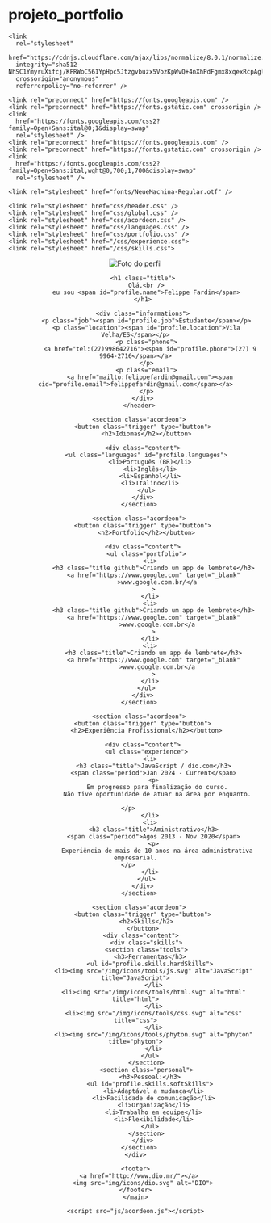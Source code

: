 # projeto_portfolio
<!DOCTYPE html>
<html lang="pt-BR">
  <head>
    <meta charset="UTF-8" />
    <meta name="viewport" content="width=device-width, initial-scale=1.0" />
    <title>Portifólio Felippe Fardin Andreata</title>

    <link
      rel="stylesheet"
      href="https://cdnjs.cloudflare.com/ajax/libs/normalize/8.0.1/normalize.min.css"
      integrity="sha512-NhSC1YmyruXifcj/KFRWoC561YpHpc5Jtzgvbuzx5VozKpWvQ+4nXhPdFgmx8xqexRcpAglTj9sIBWINXa8x5w=="
      crossorigin="anonymous"
      referrerpolicy="no-referrer" />

    <link rel="preconnect" href="https://fonts.googleapis.com" />
    <link rel="preconnect" href="https://fonts.gstatic.com" crossorigin />
    <link
      href="https://fonts.googleapis.com/css2?family=Open+Sans:ital@0;1&display=swap"
      rel="stylesheet" />
    <link rel="preconnect" href="https://fonts.googleapis.com" />
    <link rel="preconnect" href="https://fonts.gstatic.com" crossorigin />
    <link
      href="https://fonts.googleapis.com/css2?family=Open+Sans:ital,wght@0,700;1,700&display=swap"
      rel="stylesheet" />

    <link rel="stylesheet" href="fonts/NeueMachina-Regular.otf" />

    <link rel="stylesheet" href="css/header.css" />
    <link rel="stylesheet" href="css/global.css" />
    <link rel="stylesheet" href="css/acordeon.css" />
    <link rel="stylesheet" href="css/languages.css" />
    <link rel="stylesheet" href="css/portfolio.css" />
    <link rel="stylesheet" href="/css/experience.css">
    <link rel="stylesheet" href="/css/skills.css">
    
  </head>

  <body>
    <main class="main">
      <header class="header">
        <img
          src="/img/Captura perfil 2.png"
          alt="Foto do perfil"
          class="photo profile.photo" id="profile.photo" />

        <h1 class="title">
          Olá,<br />
          eu sou <span id="profile.name">Felippe Fardin</span>
        </h1>

        <div class="informations">
          <p class="job"><span id="profile.job">Estudante</span></p>
          <p class="location"><span id="profile.location">Vila Velha/ES</span></p>
          <p class="phone">
            <a href="tel:(27)998642716"><span id="profile.phone">(27) 9 9964-2716</span></a>
          </p>
          <p class="email">
            <a href="mailto:felippefardin@gmail.com"><span cid="profile.email">felippefardin@gmail.com</span></a>
          </p>
        </div>
      </header>

      <section class="acordeon">
        <button class="trigger" type="button">
          <h2>Idiomas</h2></button>

        <div class="content">
          <ul class="languages" id="profile.languages">
            <li>Português (BR)</li>
            <li>Inglês</li>
            <li>Espanhol</li>
            <li>Italino</li>
          </ul>
        </div>
      </section>

      <section class="acordeon">
        <button class="trigger" type="button">
          <h2>Portfolio</h2></button>

        <div class="content">
          <ul class="portfolio">
            <li>
              <h3 class="title github">Criando um app de lembrete</h3>
              <a href="https://www.google.com" target="_blank"
                >www.google.com.br/</a
              >
            </li>
            <li>
              <h3 class="title github">Criando um app de lembrete</h3>
              <a href="https://www.google.com" target="_blank"
                >www.google.com.br</a
              >
            </li>
            <li>
              <h3 class="title">Criando um app de lembrete</h3>
              <a href="https://www.google.com" target="_blank"
                >www.google.com.br</a
              >
            </li>
          </ul>
        </div>
      </section>

      <section class="acordeon">
        <button class="trigger" type="button">
          <h2>Experiência Profissional</h2></button>

        <div class="content">
          <ul class="experience">
            <li>
              <h3 class="title">JavaScript / dio.com</h3>
              <span class="period">Jan 2024 - Current</span>
              <p>
                Em progresso para finalização do curso.
                Não tive oportunidade de atuar na área por enquanto.
            
              </p>              
            </li>
            <li>
              <h3 class="title">Aministrativo</h3>
              <span class="period">Agos 2013 - Nov 2020</span>
              <p>
                Experiência de mais de 10 anos na área administrativa empresarial.
              </p>              
            </li>
          </ul>
        </div>
      </section>

      <section class="acordeon">
        <button class="trigger" type="button">
          <h2>Skills</h2>
        </button>
        <div class="content"> 
          <div class="skills">
          <section class="tools">
            <h3>Ferramentas</h3>
            <ul id="profile.skills.hardSkills">
              <li><img src="/img/icons/tools/js.svg" alt="JavaScript" title="JavaScript">
              </li>
              <li><img src="/img/icons/tools/html.svg" alt="html" title="html">
              </li>
              <li><img src="/img/icons/tools/css.svg" alt="css" title="css">
              </li>
              <li><img src="/img/icons/tools/phyton.svg" alt="phyton" title="phyton">
              </li>
            </ul>
          </section>
          <section class="personal">
            <h3>Pessoal:</h3>
            <ul id="profile.skills.softSkills">
              <li>Adaptável a mudança</li>
              <li>Facilidade de comunicação</li>
              <li>Organização</li>
              <li>Trabalho em equipe</li>
              <li>Flexibilidade</li>
            </ul>
          </section>
        </div>
      </section>
    </div>

    <footer>
      <a href="http://www.dio.mr/"></a>
        <img src="img/icons/dio.svg" alt="DIO">
    </footer>
    </main>

    <script src="js/acordeon.js"></script>
   <script src="/js/api.js"></script>
   <script src="/js/main.js"></script>
  </body>
</html>
